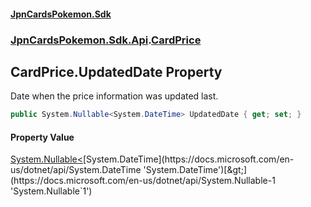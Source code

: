 #### [JpnCardsPokemon.Sdk](index.md 'index')
### [JpnCardsPokemon.Sdk.Api](JpnCardsPokemon.Sdk.Api.md 'JpnCardsPokemon.Sdk.Api').[CardPrice](JpnCardsPokemon.Sdk.Api.CardPrice.md 'JpnCardsPokemon.Sdk.Api.CardPrice')

## CardPrice.UpdatedDate Property

Date when the price information was updated last.

```csharp
public System.Nullable<System.DateTime> UpdatedDate { get; set; }
```

#### Property Value
[System.Nullable&lt;](https://docs.microsoft.com/en-us/dotnet/api/System.Nullable-1 'System.Nullable`1')[System.DateTime](https://docs.microsoft.com/en-us/dotnet/api/System.DateTime 'System.DateTime')[&gt;](https://docs.microsoft.com/en-us/dotnet/api/System.Nullable-1 'System.Nullable`1')